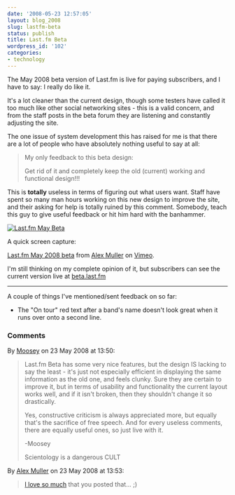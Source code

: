 ```yaml
---
date: '2008-05-23 12:57:05'
layout: blog_2008
slug: lastfm-beta
status: publish
title: Last.fm Beta
wordpress_id: '102'
categories:
- technology
---
```


The May 2008 beta version of Last.fm is live for paying subscribers, and I
have to say: I really do like it.

It's a lot cleaner than the current design, though some testers have called it
too much like other social networking sites - this is a valid concern, and
from the staff posts in the beta forum they are listening and constantly
adjusting the site.

The one issue of system development this has raised for me is that there are a
lot of people who have absolutely nothing useful to say at all:

> My only feedback to this beta design:
>
> Get rid of it and completely keep the old (current) working and
> functional design!!!

This is **totally** useless in terms of figuring out what users want. Staff
have spent so many man hours working on this new design to improve the site,
and their asking for help is totally ruined by this comment. Somebody, teach
this guy to give useful feedback or hit him hard with the banhammer.

[![Last.fm May Beta](http://farm3.static.flickr.com/2226/2511751082_102d699d05.jpg)](http://www.flickr.com/photos/alexmuller/2511751082/)

A quick screen capture:

[Last.fm May 2008 beta](http://www.vimeo.com/1059239?pg=embed&sec=1059239) from [Alex Muller](http://www.vimeo.com/alexmuller?pg=embed&sec=1059239) on [Vimeo](http://vimeo.com?pg=embed&sec=1059239).

I'm still thinking on my complete opinion of it, but subscribers can see the
current version live at [beta.last.fm](http://beta.last.fm/)

* * *

A couple of things I've mentioned/sent feedback on so far:

* The "On tour" red text after a band's name doesn't look great when it runs over onto a second line.

### Comments ###

By [Moosey](http://www.lows.org.uk) on 23 May 2008 at 13:50:

> Last.fm Beta has some very nice features, but the design IS lacking to say the
> least - it's just not especially efficient in displaying the same information as
> the old one, and feels clunky. Sure they are certain to improve it, but in terms
> of usability and functionality the current layout works well, and if it isn't
> broken, then they shouldn't change it so drastically.
> 
> Yes, constructive criticism is always appreciated more, but equally that's the
> sacrifice of free speech. And for every useless comments, there are equally
> useful ones, so just live with it.
> 
> -Moosey
> 
> Scientology is a dangerous CULT

By [Alex Muller](http://alex.mullr.net/blog/) on 23 May 2008 at 13:53:

> [I love so much](http://www.guardian.co.uk/uk/2008/may/20/1)
> that you posted that... ;)
